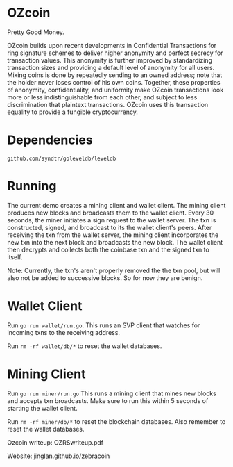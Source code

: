 OZcoin
======

Pretty Good Money.

OZcoin builds upon recent developments in Confidential Transactions for ring
signature schemes to deliver higher anonymity and perfect secrecy for
transaction values.  This anonymity is further improved by standardizing
transaction sizes and providing a default level of anonymity for all users.
Mixing coins is done by repeatedly sending to an owned address; note that the 
holder never loses control of his own coins.  Together, these properties of
anonymity, confidentiality, and uniformity make OZcoin transactions look more or
less indistinguishable from each other, and subject to less discrimination that
plaintext transactions.  OZcoin uses this transaction equality to provide a
fungible cryptocurrency.

Dependencies
============
`github.com/syndtr/goleveldb/leveldb`

Running
=======
The current demo creates a mining client and wallet client.  The mining client
produces new blocks and broadcasts them to the wallet client.  Every 30 seconds,
the miner initiates a sign request to the wallet server. The txn is constructed,
signed, and broadcast to its the wallet client's peers.  After receiving the txn
from the wallet server, the mining client incorporates the new txn into the next
block and broadcasts the new block.  The wallet client then decrypts and 
collects both the coinbase txn and the signed txn to itself.

Note: Currently, the txn's aren't properly removed the the txn pool, but will
also not be added to successive blocks. So for now they are benign.

Wallet Client
=====================

Run `go run wallet/run.go`.
This runs an SVP client that watches for incoming txns to the receiving address.

Run `rm -rf wallet/db/*` to reset the wallet databases.

Mining Client
=====================

Run `go run miner/run.go`
This runs a mining client that mines new blocks and accepts txn broadcasts.
Make sure to run this within 5 seconds of starting the wallet client.

Run `rm -rf miner/db/*` to reset the blockchain databases. Also remember to
reset the wallet databases.

Ozcoin writeup: OZRSwriteup.pdf

Website: jinglan.github.io/zebracoin
